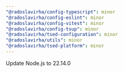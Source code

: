 ```yaml
---
"@radoslavirha/config-typescript": minor
"@radoslavirha/config-eslint": minor
"@radoslavirha/config-vitest": minor
"@radoslavirha/config-tsup": minor
"@radoslavirha/tsed-configuration": minor
"@radoslavirha/utils": minor
"@radoslavirha/tsed-platform": minor
---
```


Update Node.js to 22.14.0
